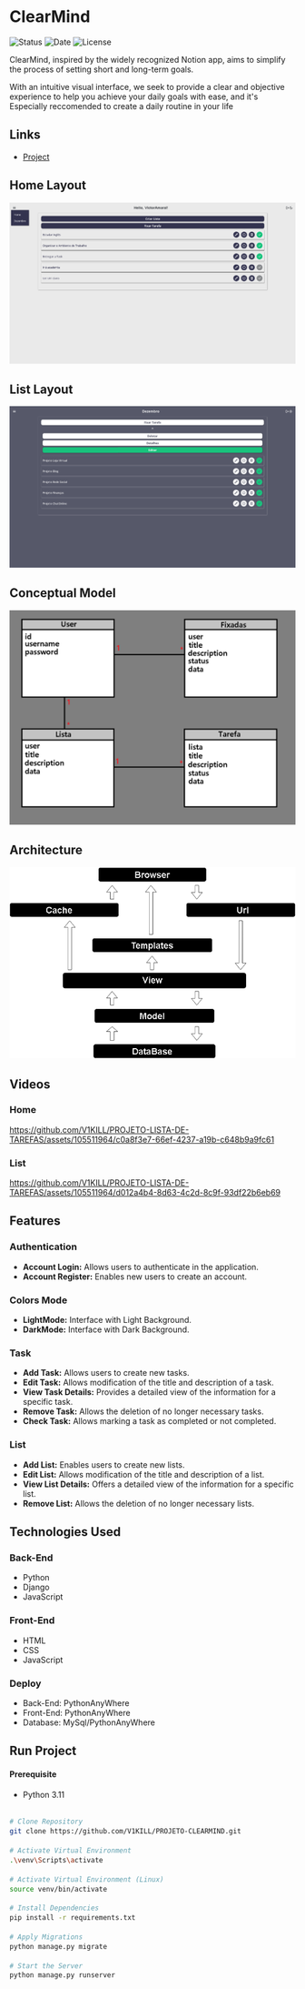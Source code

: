 # ClearMind

![Status](https://img.shields.io/badge/STATUS-FINISHED-44CC11)
![Date](https://img.shields.io/badge/RELEASEDATE-DECEMBER-44CC11)
![License](https://img.shields.io/badge/LICENSE-MTI-44CC11)

ClearMind, inspired by the widely recognized Notion app, aims to simplify the process of setting short and long-term goals.

With an intuitive visual interface, we seek to provide a clear and objective experience to help you achieve your daily goals with ease, and it's Especially reccomended to create a daily routine in your life

## Links

- [Project](https://clearmind.pythonanywhere.com/)

## Home Layout

![Home Layout](./assets/layoutwebhome.png)

## List Layout

![List Layout](./assets/layoutlistdark.png)

## Conceptual Model

![Conceptual Model](./assets/diagramamodel.png)

## Architecture

![Architecture](./assets/diagrama.drawio.png)

## Videos

### Home
https://github.com/V1KILL/PROJETO-LISTA-DE-TAREFAS/assets/105511964/c0a8f3e7-66ef-4237-a19b-c648b9a9fc61

### List

https://github.com/V1KILL/PROJETO-LISTA-DE-TAREFAS/assets/105511964/d012a4b4-8d63-4c2d-8c9f-93df22b6eb69

## Features

### Authentication

- **Account Login:** Allows users to authenticate in the application.
- **Account Register:** Enables new users to create an account.

### Colors Mode

- **LightMode:** Interface with Light Background.
- **DarkMode:** Interface with Dark Background.

### Task

- **Add Task:** Allows users to create new tasks.
- **Edit Task:** Allows modification of the title and description of a task.
- **View Task Details:** Provides a detailed view of the information for a specific task.
- **Remove Task:** Allows the deletion of no longer necessary tasks.
- **Check Task:** Allows marking a task as completed or not completed.

### List

- **Add List:** Enables users to create new lists.
- **Edit List:** Allows modification of the title and description of a list.
- **View List Details:** Offers a detailed view of the information for a specific list.
- **Remove List:** Allows the deletion of no longer necessary lists.

## Technologies Used

### Back-End
- Python
- Django
- JavaScript

### Front-End
- HTML
- CSS
- JavaScript

### Deploy
- Back-End: PythonAnyWhere
- Front-End: PythonAnyWhere
- Database: MySql/PythonAnyWhere

## Run Project

#### Prerequisite
- Python 3.11

```bash

# Clone Repository
git clone https://github.com/V1KILL/PROJETO-CLEARMIND.git

# Activate Virtual Environment
.\venv\Scripts\activate

# Activate Virtual Environment (Linux)
source venv/bin/activate

# Install Dependencies
pip install -r requirements.txt

# Apply Migrations
python manage.py migrate

# Start the Server
python manage.py runserver

```
